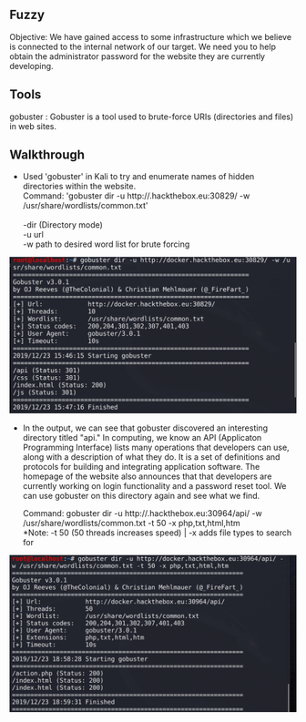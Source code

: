 ## Fuzzy
Objective: We have gained access to some infrastructure which we believe is connected to the internal network of our target. We need you to help obtain the administrator password for the website they are currently developing. 

## Tools
gobuster : Gobuster is a tool used to brute-force URIs (directories and files) in web sites.

## Walkthrough

 - Used 'gobuster' in Kali to try and enumerate names of hidden directories within the website. <br/> 
  Command: 'gobuster dir -u http://<i></i>.hackthebox.eu:30829/ -w /usr/share/wordlists/common.txt' <br/>  
 -dir (Directory mode) <br/> 
  -u url <br/> 
  -w path to desired word list for brute forcing <br/> 
 
 ![](gbhome.png)
 
 - In the output, we can see that gobuster discovered an interesting directory titled "api."  In computing, we know an API (Applicaton Programming Interface) lists many operations that developers can use, along with a description of what they do.  It is a set of definitions and protocols for building and integrating application software.  The homepage of the website also announces that that developers are currently working on login functionality and a password reset tool. We can use gobuster on this directory again and see what we find.  <br/>
   
   Command: gobuster dir -u http://<i></i>.hackthebox.eu:30964/api/ -w /usr/share/wordlists/common.txt -t 50 -x php,txt,html,htm <br/>
   *Note: -t 50 (50 threads increases speed) | -x adds file types to search for
   
 ![](gbapi.png)
 



 
 
 
 
 
 
 
 
 

